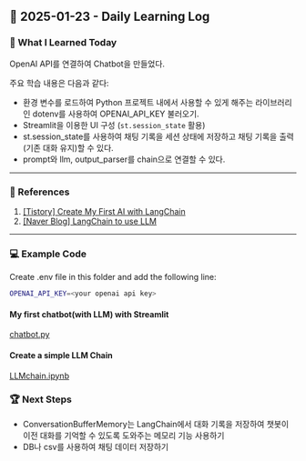 ## 📅 2025-01-23 - Daily Learning Log

### 📝 What I Learned Today
OpenAI API를 연결하여 Chatbot을 만들었다.

주요 학습 내용은 다음과 같다:
- 환경 변수를 로드하여 Python 프로젝트 내에서 사용할 수 있게 해주는 라이브러리인 dotenv를 사용하여 OPENAI_API_KEY 불러오기.
- Streamlit을 이용한 UI 구성 (`st.session_state` 활용)
- st.session_state를 사용하여 채팅 기록을 세션 상태에 저장하고 채팅 기록을 출력 (기존 대화 유지)할 수 있다.
- prompt와 llm, output_parser를 chain으로 연결할 수 있다.

---

### 🔗 References
1. [[Tistory] Create My First AI with LangChain](https://todaystudying.tistory.com/176)
2. [[Naver Blog] LangChain to use LLM](https://m.blog.naver.com/htk1019/223413194642?recommendTrackingCode=2)

---

### 💻 Example Code 
Create .env file in this folder and add the following line:
```sh
OPENAI_API_KEY=<your openai api key>
```

#### My first chatbot(with LLM) with Streamlit
[chatbot.py](./chatbot.py)

#### Create a simple LLM Chain
[LLMchain.ipynb](./LLMchain.ipynb)


### 🏆 Next Steps
- ConversationBufferMemory는 LangChain에서 대화 기록을 저장하여 챗봇이 이전 대화를 기억할 수 있도록 도와주는 메모리 기능 사용하기
- DB나 csv를 사용하여 채팅 데이터 저장하기
